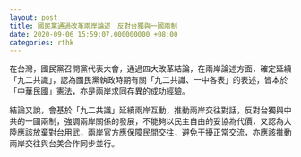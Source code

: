 ```yaml
---
layout: post
title: 國民黨通過改革兩岸論述　反對台獨與一國兩制
date: 2020-09-06 15:59:07.000000000 +08:00
categories: rthk
---
```


在台灣，國民黨召開黨代表大會，通過四大改革結論，在兩岸論述方面，確定延續「九二共識」，認為國民黨執政時期有關「九二共識、一中各表」的表述，皆本於「中華民國」憲法，亦是兩岸求同存異的成功經驗。

結論又說，會基於「九二共識」延續兩岸互動，推動兩岸交往對話，反對台獨與中共的一國兩制，強調兩岸關係的發展，不能夠以民主自由的妥協為代價，又認為大陸應該放棄對台用武，兩岸官方應保障民間交往，避免干擾正常交流，亦應該推動兩岸交往與台美合作同步並行。
